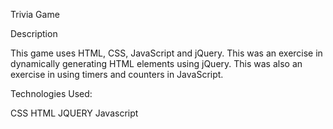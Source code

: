 Trivia Game

Description

This game uses HTML, CSS, JavaScript and jQuery. This was an exercise in dynamically generating HTML elements using jQuery. This was also an exercise in using timers and counters in JavaScript.

Technologies Used:

CSS
HTML
JQUERY
Javascript
